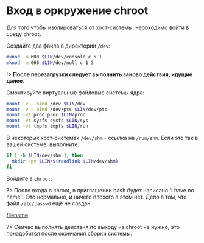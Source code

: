 # Вход в оркружение chroot

Для того чтобы изолироваться от хост-системы, необходимо войти в среду `chroot`.

Создайте два файла в директории `/dev`:

```bash
mknod -m 600 $LIN/dev/console c 5 1
mknod -m 666 $LIN/dev/null c 1 3
```

!> **После перезагрузки следует выполнить заново действия, идущие далее**.

Смонтируйте виртуальные файловые системы ядра:

```bash
mount -v --bind /dev $LIN/dev
mount -v --bind /dev/pts $LIN/dev/pts
mount -vt proc proc $LIN/proc
mount -vt sysfs sysfs $LIN/sys
mount -vt tmpfs tmpfs $LIN/run
```

В некоторых хост-системах `/dev/shm` - ссылка на `/run/shm`. Если это так в вашей системе, выполните:

```bash
if [ -h $LIN/dev/shm ]; then
  mkdir -pv $LIN/$(readlink $LIN/dev/shm)
fi
```

Войдите в `chroot`:

<common-script :name="'chroot'"></common-script>

?> После входа в chroot, в приглашении bash будет написано 'I have no name!'. Это нормально, и ничего плохого в этом нет. Дело в том, что файл `/etc/passwd` ещё не создан.

[filename](chroot.md ':include')

?> Сейчас выполнять действия по выходу из chroot не нужно, это понадобится после окончания сборки системы.

<script>
	new Vue({ el: '#main' })
</script>
